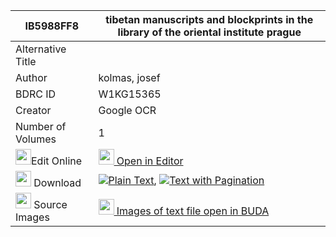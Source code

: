 |IB5988FF8|tibetan manuscripts and blockprints in the library of the oriental institute prague 
| --- | --- 
|Alternative Title |
|Author| kolmas, josef
|BDRC ID | W1KG15365
|Creator | Google OCR
|Number of Volumes| 1
|<img width="25" src="https://img.icons8.com/color/25/000000/edit-property.png">Edit Online| [<img width="25" src="https://avatars.githubusercontent.com/u/45091458?s=200&v=4"> Open in Editor](http://editor.openpecha.org/IB5988FF8)
|<img width="25" src="https://img.icons8.com/fluent/48/000000/download-2.png"/>  Download | [![](https://img.icons8.com/color/20/000000/txt.png)Plain Text](https://github.com/Openpecha/IB5988FF8/releases/download/v2/tibetan_manuscripts_and_blockp_plain_IB5988FF8.zip), [![](https://img.icons8.com/color/20/000000/txt.png)Text with Pagination](https://github.com/Openpecha/IB5988FF8/releases/download/v2/tibetan_manuscripts_and_blockp_pages_IB5988FF8.zip)
|<img width="25" src="https://img.icons8.com/plasticine/100/000000/pictures-folder.png"/>  Source Images | [<img width="25" src="https://library.bdrc.io/icons/BUDA-small.svg"> Images of text file open in BUDA](https://library.bdrc.io/show/bdr:W1KG15365)